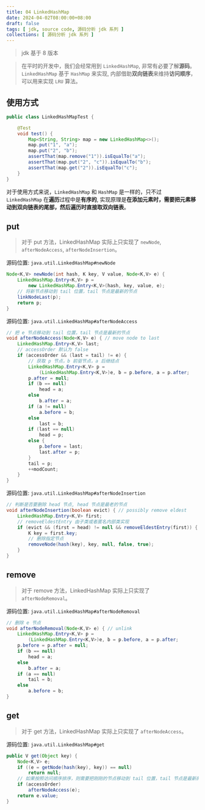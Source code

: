 ```yaml
---
title: 04 LinkedHashMap
date: 2024-04-02T08:00:00+08:00
draft: false
tags: [ jdk, source code, 源码分析 jdk 系列 ]
collections: [ 源码分析 jdk 系列 ]
---
```


> jdk 基于 8 版本

> 在平时的开发中，我们会经常用到 `LinkedHashMap`, 非常有必要了解**源码**。 <br/>
> `LinkedHashMap` 基于 `HashMap` 来实现, 内部借助**双向链表**来维持**访问顺序**，可以用来实现 `LRU` 算法。

## 使用方式

```java
public class LinkedHashMapTest {

    @Test
    void test() {
        Map<String, String> map = new LinkedHashMap<>();
        map.put("1", "a");
        map.put("2", "b");
        assertThat(map.remove("1")).isEqualTo("a");
        assertThat(map.put("2", "c")).isEqualTo("b");
        assertThat(map.get("2")).isEqualTo("c");
    }
}
```

对于使用方式来说，`LinkedHashMap` 和 `HashMap` 是一样的，只不过 `LinkedHashMap` 在**遍历**过程中是**有序的**, 实现原理是**在添加元素时，需要把元素移动到双向链表的尾部，然后遍历时直接取双向链表**。

## put

> 对于 put 方法，LinkedHashMap 实际上只实现了 `newNode`, `afterNodeAccess`, `afterNodeInsertion`。

源码位置: `java.util.LinkedHashMap#newNode`

```java
Node<K,V> newNode(int hash, K key, V value, Node<K,V> e) {
    LinkedHashMap.Entry<K,V> p =
        new LinkedHashMap.Entry<K,V>(hash, key, value, e);
    // 将新节点移动到 tail 位置，tail 节点是最新的节点
    linkNodeLast(p);
    return p;
}
```


源码位置: `java.util.LinkedHashMap#afterNodeAccess`

```java
// 把 e 节点移动到 tail 位置，tail 节点是最新的节点
void afterNodeAccess(Node<K,V> e) { // move node to last
    LinkedHashMap.Entry<K,V> last;
    // accessOrder 默认为 false
    if (accessOrder && (last = tail) != e) {
        // 获取 p 节点，b 前驱节点，a 后继结点
        LinkedHashMap.Entry<K,V> p =
            (LinkedHashMap.Entry<K,V>)e, b = p.before, a = p.after;
        p.after = null;
        if (b == null)
            head = a;
        else
            b.after = a;
        if (a != null)
            a.before = b;
        else
            last = b;
        if (last == null)
            head = p;
        else {
            p.before = last;
            last.after = p;
        }
        tail = p;
        ++modCount;
    }
}
```

源码位置: `java.util.LinkedHashMap#afterNodeInsertion`

```java
// 判断是否要删除 head 节点, head 节点是最老的节点
void afterNodeInsertion(boolean evict) { // possibly remove eldest
    LinkedHashMap.Entry<K,V> first;
    // removeEldestEntry 由子类或者匿名内部类实现
    if (evict && (first = head) != null && removeEldestEntry(first)) {
        K key = first.key;
        // 删除指定节点
        removeNode(hash(key), key, null, false, true);
    }
}
```

## remove

> 对于 remove 方法，LinkedHashMap 实际上只实现了 `afterNodeRemoval`。

源码位置: `java.util.LinkedHashMap#afterNodeRemoval`

```java
// 删除 e 节点
void afterNodeRemoval(Node<K,V> e) { // unlink
    LinkedHashMap.Entry<K,V> p =
        (LinkedHashMap.Entry<K,V>)e, b = p.before, a = p.after;
    p.before = p.after = null;
    if (b == null)
        head = a;
    else
        b.after = a;
    if (a == null)
        tail = b;
    else
        a.before = b;
}
```

## get

> 对于 get 方法，LinkedHashMap 实际上只实现了 `afterNodeAccess`。

源码位置: `java.util.LinkedHashMap#get`

```java
public V get(Object key) {
    Node<K,V> e;
    if ((e = getNode(hash(key), key)) == null)
        return null;
    // 如果按照访问顺序排序，则需要把刚刚的节点移动到 tail 位置，tail 节点是最新的节点
    if (accessOrder)
        afterNodeAccess(e);
    return e.value;
}
```

